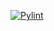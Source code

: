 [![Pylint](https://github.com/worknonstop/hexlet_pytest/actions/workflows/pylint.yaml/badge.svg)](https://github.com/worknonstop/hexlet_pytest/actions/workflows/pylint.yaml)

